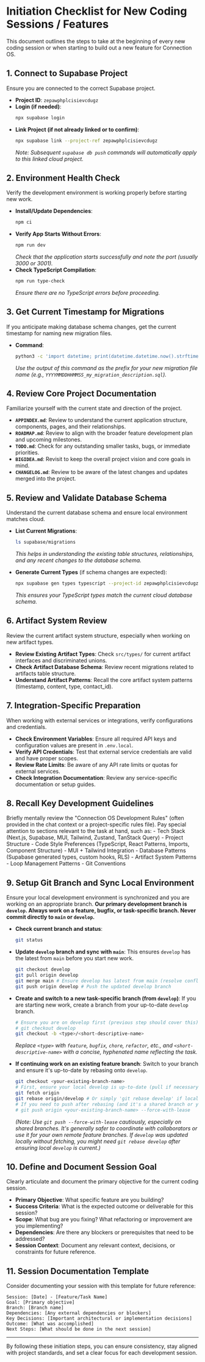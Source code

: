 # Initiation Checklist for New Coding Sessions / Features

This document outlines the steps to take at the beginning of every new coding session or when starting to build out a new feature for Connection OS.

## 1. Connect to Supabase Project

Ensure you are connected to the correct Supabase project.

- **Project ID**: `zepawphplcisievcdugz`
- **Login (if needed)**:
  ```bash
  npx supabase login
  ```
- **Link Project (if not already linked or to confirm)**:
  ```bash
  npx supabase link --project-ref zepawphplcisievcdugz
  ```
  *Note: Subsequent `supabase db push` commands will automatically apply to this linked cloud project.*

## 2. Environment Health Check

Verify the development environment is working properly before starting new work.

- **Install/Update Dependencies**:
  ```bash
  npm ci
  ```
- **Verify App Starts Without Errors**:
  ```bash
  npm run dev
  ```
  *Check that the application starts successfully and note the port (usually 3000 or 3001).*
- **Check TypeScript Compilation**:
  ```bash
  npm run type-check
  ```
  *Ensure there are no TypeScript errors before proceeding.*

## 3. Get Current Timestamp for Migrations

If you anticipate making database schema changes, get the current timestamp for naming new migration files.

- **Command**:
  ```bash
  python3 -c 'import datetime; print(datetime.datetime.now().strftime("%Y%m%d%H%M%S"))'
  ```
  *Use the output of this command as the prefix for your new migration file name (e.g., `YYYYMMDDHHMMSS_my_migration_description.sql`).*

## 4. Review Core Project Documentation

Familiarize yourself with the current state and direction of the project.

- **`APPINDEX.md`**: Review to understand the current application structure, components, pages, and their relationships.
- **`ROADMAP.md`**: Review to align with the broader feature development plan and upcoming milestones.
- **`TODO.md`**: Check for any outstanding smaller tasks, bugs, or immediate priorities.
- **`BIGIDEA.md`**: Revisit to keep the overall project vision and core goals in mind.
- **`CHANGELOG.md`**: Review to be aware of the latest changes and updates merged into the project.

## 5. Review and Validate Database Schema

Understand the current database schema and ensure local environment matches cloud.

- **List Current Migrations**:
  ```bash
  ls supabase/migrations
  ```
  *This helps in understanding the existing table structures, relationships, and any recent changes to the database schema.*

- **Generate Current Types** (if schema changes are expected):
  ```bash
  npx supabase gen types typescript --project-id zepawphplcisievcdugz > src/types/supabase.ts
  ```
  *This ensures your TypeScript types match the current cloud database schema.*

## 6. Artifact System Review

Review the current artifact system structure, especially when working on new artifact types.

- **Review Existing Artifact Types**: Check `src/types/` for current artifact interfaces and discriminated unions.
- **Check Artifact Database Schema**: Review recent migrations related to artifacts table structure.
- **Understand Artifact Patterns**: Recall the core artifact system patterns (timestamp, content, type, contact_id).

## 7. Integration-Specific Preparation

When working with external services or integrations, verify configurations and credentials.

- **Check Environment Variables**: Ensure all required API keys and configuration values are present in `.env.local`.
- **Verify API Credentials**: Test that external service credentials are valid and have proper scopes.
- **Review Rate Limits**: Be aware of any API rate limits or quotas for external services.
- **Check Integration Documentation**: Review any service-specific documentation or setup guides.

## 8. Recall Key Development Guidelines

Briefly mentally review the "Connection OS Development Rules" (often provided in the chat context or a project-specific rules file). Pay special attention to sections relevant to the task at hand, such as:
    - Tech Stack (Next.js, Supabase, MUI, Tailwind, Zustand, TanStack Query)
    - Project Structure
    - Code Style Preferences (TypeScript, React Patterns, Imports, Component Structure)
    - MUI + Tailwind Integration
    - Database Patterns (Supabase generated types, custom hooks, RLS)
    - Artifact System Patterns
    - Loop Management Patterns
    - Git Conventions

## 9. Setup Git Branch and Sync Local Environment

Ensure your local development environment is synchronized and you are working on an appropriate branch. **Our primary development branch is `develop`. Always work on a feature, bugfix, or task-specific branch. Never commit directly to `main` or `develop`.**

- **Check current branch and status**:
  ```bash
  git status
  ```
- **Update `develop` branch and sync with `main`**:
  This ensures `develop` has the latest from `main` before you start new work.
  ```bash
  git checkout develop
  git pull origin develop
  git merge main # Ensure develop has latest from main (resolve conflicts if any)
  git push origin develop # Push the updated develop branch
  ```
- **Create and switch to a new task-specific branch (from `develop`)**:
  If you are starting new work, create a branch from your up-to-date `develop` branch.
  ```bash
  # Ensure you are on develop first (previous step should cover this)
  # git checkout develop 
  git checkout -b <type>/<short-descriptive-name>
  ```
  *Replace `<type>` with `feature`, `bugfix`, `chore`, `refactor`, etc., and `<short-descriptive-name>` with a concise, hyphenated name reflecting the task.*

- **If continuing work on an existing feature branch**:
  Switch to your branch and ensure it's up-to-date by rebasing onto `develop`.
  ```bash
  git checkout <your-existing-branch-name>
  # First, ensure your local develop is up-to-date (pull if necessary)
  git fetch origin 
  git rebase origin/develop # Or simply 'git rebase develop' if local develop tracks origin/develop and is current
  # If you need to push after rebasing (and it's a shared branch or you want to update your remote)
  # git push origin <your-existing-branch-name> --force-with-lease 
  ```
  *(Note: Use `git push --force-with-lease` cautiously, especially on shared branches. It's generally safer to coordinate with collaborators or use it for your own remote feature branches. If `develop` was updated locally without fetching, you might need `git rebase develop` after ensuring local `develop` is current.)*

## 10. Define and Document Session Goal

Clearly articulate and document the primary objective for the current coding session.

- **Primary Objective**: What specific feature are you building?
- **Success Criteria**: What is the expected outcome or deliverable for this session?
- **Scope**: What bug are you fixing? What refactoring or improvement are you implementing?
- **Dependencies**: Are there any blockers or prerequisites that need to be addressed?
- **Session Context**: Document any relevant context, decisions, or constraints for future reference.

## 11. Session Documentation Template

Consider documenting your session with this template for future reference:

```
Session: [Date] - [Feature/Task Name]
Goal: [Primary objective]
Branch: [Branch name]
Dependencies: [Any external dependencies or blockers]
Key Decisions: [Important architectural or implementation decisions]
Outcome: [What was accomplished]
Next Steps: [What should be done in the next session]
```

---

By following these initiation steps, you can ensure consistency, stay aligned with project standards, and set a clear focus for each development session. 
